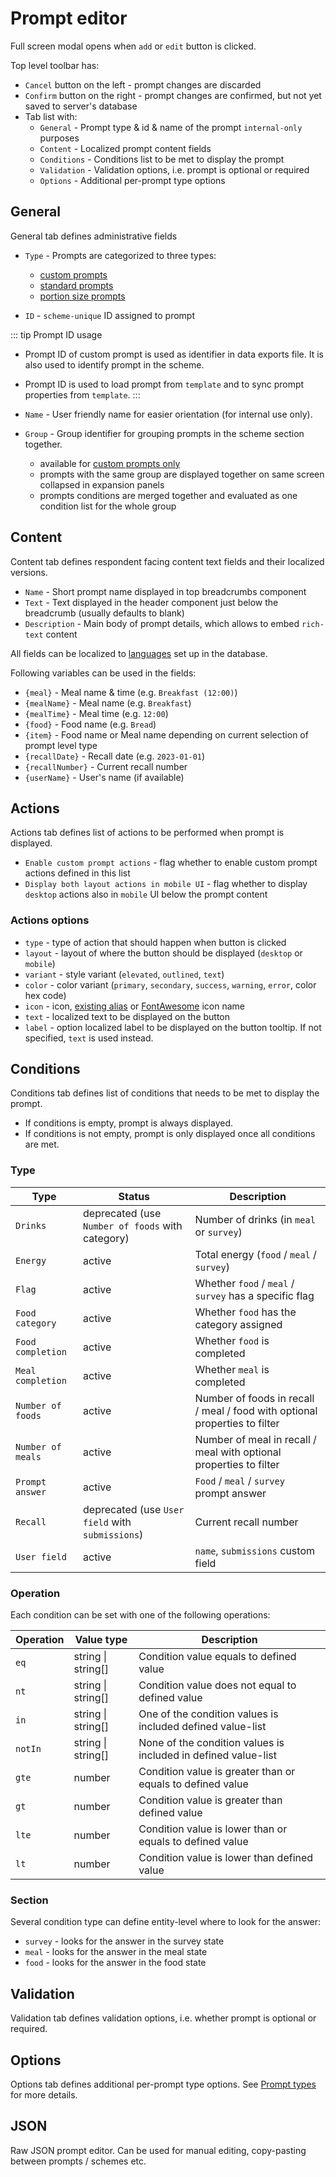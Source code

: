 # Prompt editor

Full screen modal opens when `add` or `edit` button is clicked.

Top level toolbar has:

- `Cancel` button on the left - prompt changes are discarded
- `Confirm` button on the right - prompt changes are confirmed, but not yet saved to server's database
- Tab list with:
  - `General` - Prompt type & id & name of the prompt `internal-only` purposes
  - `Content` - Localized prompt content fields
  - `Conditions` - Conditions list to be met to display the prompt
  - `Validation` - Validation options, i.e. prompt is optional or required
  - `Options` - Additional per-prompt type options

## General

General tab defines administrative fields

- `Type` - Prompts are categorized to three types:

  - [custom prompts](/admin/surveys/prompt-types#custom-prompts)
  - [standard prompts](/admin/surveys/prompt-types#standard-prompts)
  - [portion size prompts](/admin/surveys/prompt-types#portion-size-prompts)

- `ID` - `scheme-unique` ID assigned to prompt

::: tip Prompt ID usage

- Prompt ID of custom prompt is used as identifier in data exports file. It is also used to identify prompt in the scheme.
- Prompt ID is used to load prompt from `template` and to sync prompt properties from `template`.
  :::

- `Name` - User friendly name for easier orientation (for internal use only).

- `Group` - Group identifier for grouping prompts in the scheme section together.
  - available for [custom prompts only](/admin/surveys/prompt-types#custom-prompts)
  - prompts with the same group are displayed together on same screen collapsed in expansion panels
  - prompts conditions are merged together and evaluated as one condition list for the whole group

## Content

Content tab defines respondent facing content text fields and their localized versions.

- `Name` - Short prompt name displayed in top breadcrumbs component
- `Text` - Text displayed in the header component just below the breadcrumb (usually defaults to blank)
- `Description` - Main body of prompt details, which allows to embed `rich-text` content

All fields can be localized to [languages](/admin/localization/languages) set up in the database.

Following variables can be used in the fields:

- `{meal}` - Meal name & time (e.g. `Breakfast (12:00)`)
- `{mealName}` - Meal name (e.g. `Breakfast`)
- `{mealTime}` - Meal time (e.g. `12:00`)
- `{food}` - Food name (e.g. `Bread`)
- `{item}` - Food name or Meal name depending on current selection of prompt level type
- `{recallDate}` - Recall date (e.g. `2023-01-01`)
- `{recallNumber}` - Current recall number
- `{userName}` - User's name (if available)

## Actions

Actions tab defines list of actions to be performed when prompt is displayed.

- `Enable custom prompt actions` - flag whether to enable custom prompt actions defined in this list
- `Display both layout actions in mobile UI` - flag whether to display `desktop` actions also in `mobile` UI below the prompt content

### Actions options

- `type` - type of action that should happen when button is clicked
- `layout` - layout of where the button should be displayed (`desktop` or `mobile`)
- `variant` - style variant (`elevated`, `outlined`, `text`)
- `color` - color variant (`primary`, `secondary`, `success`, `warning`, `error`, color hex code)
- `icon` - icon, [existing alias](https://github.com/MRC-Epid-it24/intake24/blob/master/apps/survey/src/plugins/vuetify.ts) or [FontAwesome](https://fontawesome.com/search?o=r&m=free) icon name
- `text` - localized text to be displayed on the button
- `label` - option localized label to be displayed on the button tooltip. If not specified, `text` is used instead.

## Conditions

Conditions tab defines list of conditions that needs to be met to display the prompt.

- If conditions is empty, prompt is always displayed.
- If conditions is not empty, prompt is only displayed once all conditions are met.

### Type

| Type              | Status                                           | Description                                                                |
| ----------------- | ------------------------------------------------ | -------------------------------------------------------------------------- |
| `Drinks`          | deprecated (use `Number of foods` with category) | Number of drinks (in `meal` or `survey`)                                   |
| `Energy`          | active                                           | Total energy (`food` / `meal` / `survey`)                                  |
| `Flag`            | active                                           | Whether `food` / `meal` / `survey` has a specific flag                     |
| `Food category`   | active                                           | Whether `food` has the category assigned                                   |
| `Food completion` | active                                           | Whether `food` is completed                                                |
| `Meal completion` | active                                           | Whether `meal` is completed                                                |
| `Number of foods` | active                                           | Number of foods in recall / meal / food with optional properties to filter |
| `Number of meals` | active                                           | Number of meal in recall / meal with optional properties to filter         |
| `Prompt answer`   | active                                           | `Food` / `meal` / `survey` prompt answer                                   |
| `Recall`          | deprecated (use `User field` with `submissions`) | Current recall number                                                      |
| `User field`      | active                                           | `name`, `submissions` custom field                                         |

### Operation

Each condition can be set with one of the following operations:

| Operation | Value type         | Description                                                    |
| --------- | ------------------ | -------------------------------------------------------------- |
| `eq`      | string \| string[] | Condition value equals to defined value                        |
| `nt`      | string \| string[] | Condition value does not equal to defined value                |
| `in`      | string \| string[] | One of the condition values is included defined value-list     |
| `notIn`   | string \| string[] | None of the condition values is included in defined value-list |
| `gte`     | number             | Condition value is greater than or equals to defined value     |
| `gt`      | number             | Condition value is greater than defined value                  |
| `lte`     | number             | Condition value is lower than or equals to defined value       |
| `lt`      | number             | Condition value is lower than defined value                    |

### Section

Several condition type can define entity-level where to look for the answer:

- `survey` - looks for the answer in the survey state
- `meal` - looks for the answer in the meal state
- `food` - looks for the answer in the food state

## Validation

Validation tab defines validation options, i.e. whether prompt is optional or required.

## Options

Options tab defines additional per-prompt type options. See [Prompt types](/admin/surveys/prompt-types) for more details.

## JSON

Raw JSON prompt editor. Can be used for manual editing, copy-pasting between prompts / schemes etc.
